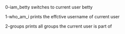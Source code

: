 0-iam_betty switches to current user betty

1-who_am_i prints the effctive username of current user

2-groups prints all groups the current user is part of
